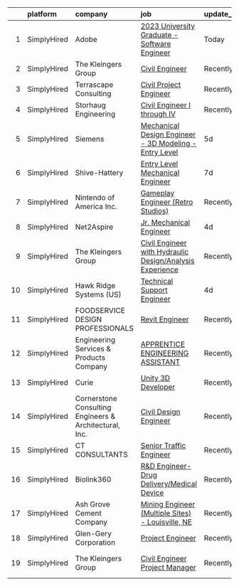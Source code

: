 

|    | platform    | company                                                | job                                                                                                                                                              | update_time   | location                |
|---:|:------------|:-------------------------------------------------------|:-----------------------------------------------------------------------------------------------------------------------------------------------------------------|:--------------|:------------------------|
|  1 | SimplyHired | Adobe                                                  | [2023 University Graduate - Software Engineer](https://www.simplyhired.com/job/u1hR1hizcOuLO48eCJdwYqwLipFveBzeLOjkX63a0l5RxRSbBr-zPg?q=3d+engineer)             | Today         | San Jose, CA            |
|  2 | SimplyHired | The Kleingers Group                                    | [Civil Engineer](https://www.simplyhired.com/job/DnJr6rKuuG4FrxwNLWX31lFABXu6A-sXarVviznEjugBrY601PW-jQ?q=3d+engineer)                                           | Recently      | Westerville, OH         |
|  3 | SimplyHired | Terrascape Consulting                                  | [Civil Project Engineer](https://www.simplyhired.com/job/tt0Q5DaYN2mBEUb7DFKWOv9-JuwJW7Gx68nHwJBMWQi5zasITKe9cQ?q=3d+engineer)                                   | Recently      | Phoenix, AZ             |
|  4 | SimplyHired | Storhaug Engineering                                   | [Civil Engineer I through IV](https://www.simplyhired.com/job/D3fF5bBOG5teMf4pQssyitQouJVBSr7vwxsZh-fF5GW_Jix7BxR_ig?q=3d+engineer)                              | Recently      | Spokane, WA             |
|  5 | SimplyHired | Siemens                                                | [Mechanical Design Engineer - 3D Modeling - Entry Level](https://www.simplyhired.com/job/FlQtozBY57QqkW8NUHfqu-9iWYqJtIVt79C0DfISOYZpAnTIJtOFDg?q=3d+engineer)   | 5d            | Raleigh, NC +1 location |
|  6 | SimplyHired | Shive-Hattery                                          | [Entry Level Mechanical Engineer](https://www.simplyhired.com/job/LbbPTLuvbme0qr4BcEeVj7MZyCehZYkEVHU7vZWNmjZXOUlPIn0RmQ?q=3d+engineer)                          | 7d            | West Des Moines, IA     |
|  7 | SimplyHired | Nintendo of America Inc.                               | [Gameplay Engineer (Retro Studios)](https://www.simplyhired.com/job/RXxzIoAeaDRV6ton4wJCw_2l-kYNgcb9FBFGNd4x_0QzHQ5r7p7RFA?q=3d+engineer)                        | Recently      | Austin, TX              |
|  8 | SimplyHired | Net2Aspire                                             | [Jr. Mechanical Engineer](https://www.simplyhired.com/job/s8lbJnEODjbBVbElP4Wy2xZ_aGAb-YGfdSn_irdOnJfzpKUnn8w9GA?q=3d+engineer)                                  | 4d            | Remote                  |
|  9 | SimplyHired | The Kleingers Group                                    | [Civil Engineer with Hydraulic Design/Analysis Experience](https://www.simplyhired.com/job/AgfCe7lV1639etNRyxlGCkM0ZJkA22mPMSoPFgo9ZlMc46yZE9_Yeg?q=3d+engineer) | Recently      | West Chester, OH        |
| 10 | SimplyHired | Hawk Ridge Systems (US)                                | [Technical Support Engineer](https://www.simplyhired.com/job/LgtJG8Lcd8SzfR8CMXtLmLZ1D-BgEVPH1GIxnFxwu0ydwdR8UmcAcw?q=3d+engineer)                               | 4d            | Washington State        |
| 11 | SimplyHired | FOODSERVICE DESIGN PROFESSIONALS                       | [Revit Engineer](https://www.simplyhired.com/job/dnEAT8KZ0dSIQUBujOhii_5lAxiLzo1qhFd_UsrFbcGjUYRtT12ViA?q=3d+engineer)                                           | Recently      | Farmers Branch, TX      |
| 12 | SimplyHired | Engineering Services & Products Company                | [APPRENTICE ENGINEERING ASSISTANT](https://www.simplyhired.com/job/WFPoXsQyx8fk17mFAAkOstUhfpYdoeh-RWzNEs-wtnyft2am6_9ZqA?q=3d+engineer)                         | Recently      | Dyersville, IA          |
| 13 | SimplyHired | Curie                                                  | [Unity 3D Developer](https://www.simplyhired.com/job/nZ2Ym30ykgJCOuKOjDUvIuHGfuJWRhVKs8xgfTdLiMfzh2fdPaP2Ug?q=3d+engineer)                                       | Recently      | Remote                  |
| 14 | SimplyHired | Cornerstone Consulting Engineers & Architectural, Inc. | [Civil Design Engineer](https://www.simplyhired.com/job/ccG7VsJIO12l84Sd7KkrZ4yaIb86NnFGOzLMHRWqyQIrjy5lEdHO_A?q=3d+engineer)                                    | Recently      | Allentown, PA           |
| 15 | SimplyHired | CT CONSULTANTS                                         | [Senior Traffic Engineer](https://www.simplyhired.com/job/1Ajg2uAYzldB4aUY30k8id8XFviEUHVC-l7Uj0axU8thSACcTGu1Mg?q=3d+engineer)                                  | Recently      | Mentor, OH              |
| 16 | SimplyHired | Biolink360                                             | [R&D Engineer-Drug Delivery/Medical Device](https://www.simplyhired.com/job/3p8ZsRJh_Rsc_EPUtD2b6lI3KFAg-CbfT9DdbITEsuqscRl0jY2z6w?q=3d+engineer)                | Recently      | Boston, MA              |
| 17 | SimplyHired | Ash Grove Cement Company                               | [Mining Engineer (Multiple Sites) - Louisville, NE](https://www.simplyhired.com/job/nbRZ1swWixUmARc_mxhHKTXxn5AsYCFTeH-g5_7Nf3KsXCgmCETz2w?q=3d+engineer)        | Recently      | Louisville, NE          |
| 18 | SimplyHired | Glen-Gery Corporation                                  | [Project Engineer](https://www.simplyhired.com/job/4yPB-eB6Sl8j80_sbO8y7apS1Z8iH6JmK6uzdxhwb6w7MRqY6H0ckA?q=3d+engineer)                                         | Recently      | Adel, IA                |
| 19 | SimplyHired | The Kleingers Group                                    | [Civil Engineer Project Manager](https://www.simplyhired.com/job/dNlpJMenfjtwcKV91I7CkXQwuC82L4d_n94Li-mK7dsnAJx-ErWmPQ?q=3d+engineer)                           | Recently      | West Chester, OH        |